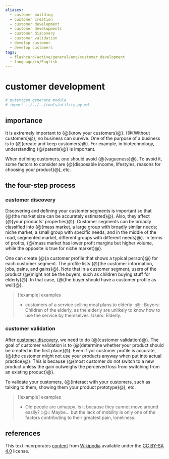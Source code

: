 ```yaml
---
aliases:
  - customer building
  - customer creation
  - customer development
  - customer developments
  - customer discovery
  - customer validation
  - develop customer
  - develop customers
tags:
  - flashcard/active/general/eng/customer_development
  - language/in/English
---
```


# customer development

```Python
# pytextgen generate module
# import ../../../tools/utility.py.md
```

## importance

It is extremely important to {@{know your customers}@}. {@{Without customers}@}, no business can survive. One of the purpose of a business is to {@{create and keep customers}@}. For example, in biotechnology, understanding {@{patents}@} is important. <!--SR:!2025-09-10,358,310!2026-06-12,573,310!2026-01-03,450,310!2028-06-08,1157,350-->

When defining customers, one should avoid {@{vagueness}@}. To avoid it, some factors to consider are {@{disposable income, lifestyles, reasons for choosing your product}@}, etc. <!--SR:!2025-07-20,312,290!2028-02-05,968,290-->

## the four-step process

### customer discovery

Discovering and defining your customer segments is important so that {@{the market size can be accurately estimated}@}. Also, they affect {@{your products' properties}@}. Customer segments can be broadly classified into {@{mass market, a large group with broadly similar needs; niche market, a small group with specific needs; and in the middle of the road, segmented market, different groups with different needs}@}. In terms of profits, {@{mass market has lower profit margins but higher volume, while the opposite is true for niche market}@}. <!--SR:!2026-10-26,686,330!2026-05-05,534,310!2025-10-22,361,270!2027-08-25,848,290-->

One can create {@{a customer profile that shows a typical person}@} for each customer segment. The profile lists {@{the customer information, jobs, pains, and gains}@}. Note that in a customer segment, users of the product {@{might not be the buyers, such as children buying stuff for elderly}@}. In that case, {@{the buyer should have a customer profile as well}@}. <!--SR:!2028-02-13,1069,350!2025-07-08,260,250!2027-08-01,879,310!2027-11-16,968,330-->

> [!example] examples
>
> - customers of a service selling meal plans to elderly ::@:: Buyers: Children of the elderly, as the elderly are unlikely to know how to use the service by themselves. Users: Elderly. <!--SR:!2029-04-13,1401,350!2026-08-22,586,310-->

### customer validation

After [customer discovery](#customer%20discovery), we need to do {@{customer validation}@}. The goal of customer validation is to {@{determine whether your product should be created in the first place}@}. Even if yor customer profile is accurate, {@{the customer might not use your products anyway when put into actual practice}@}. This is because {@{most customer do not switch to a new product unless the gain outweighs the perceived loss from switching from an existing product}@}. <!--SR:!2026-10-03,669,330!2025-11-26,422,310!2027-06-22,845,310!2026-01-24,444,290-->

To validate your customers, {@{interact with your customers, such as talking to them, showing them your product prototype}@}, etc. <!--SR:!2027-06-15,801,290-->

> [!example] examples
>
> - Old people are unhappy. Is it because they cannot move around easily? ::@:: Maybe... but the lack of mobility is only one of the factors contributing to their greatest pain, loneliness. <!--SR:!2025-12-24,442,310!2028-01-21,1051,350-->

## references

This text incorporates [content](https://en.wikipedia.org/wiki/customer_development) from [Wikipedia](Wikipedia.md) available under the [CC BY-SA 4.0](https://creativecommons.org/licenses/by-sa/4.0/) license.
